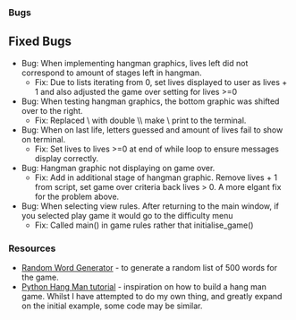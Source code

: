 ### **Bugs**

## **Fixed Bugs**
* Bug: When implementing hangman graphics, lives left did not correspond to amount of stages left in hangman.
  * Fix: Due to lists iterating from 0, set lives displayed to user as lives + 1 and also adjusted the game over setting for lives >=0
* Bug: When testing hangman graphics, the bottom graphic was shifted over to the right.
  * Fix: Replaced \ with double \\\\ make \ print to the terminal. 
* Bug: When on last life, letters guessed and amount of lives fail to show on terminal.
  * Fix: Set lives to lives >=0 at end of while loop to ensure messages display correctly.
* Bug: Hangman graphic not displaying on game over.
  * Fix: Add in additional stage of hangman graphic. Remove lives + 1 from script, set game over criteria back lives > 0. A more elgant fix for the problem above.
* Bug: When selecting view rules. After returning to the main window, if you selected play game it would go to the difficulty menu
  * Fix: Called main() in game rules rather that initialise_game()


### **Resources**
 * [Random Word Generator](https://www.randomlists.com/random-words) - to generate a random list of 500 words for the game.
 * [Python Hang Man tutorial](https://github.com/kiteco/python-youtube-code/tree/master/build-hangman-in-python) - inspiration on how to build a hang man game. Whilst I have attempted to do my own thing, and greatly expand on the initial example, some code may be similar. 